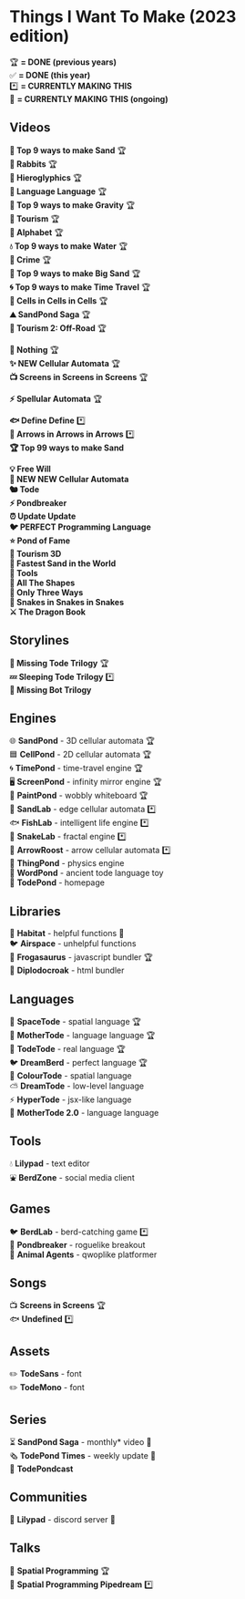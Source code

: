 # Things I Want To Make (2023 edition)

🏆 **= DONE (previous years)**<br>
✅ **= DONE (this year)**<br>
*️⃣ **= CURRENTLY MAKING THIS**<br>
🔄 **= CURRENTLY MAKING THIS (ongoing)**<br>

## Videos
**🏅 Top 9 ways to make Sand** 🏆<br>
**🐰 Rabbits** 🏆<br>
**🏺 Hieroglyphics** 🏆<br>
**👄 Language Language** 🏆<br>
**🍎 Top 9 ways to make Gravity** 🏆<br>
**🧳 Tourism** 🏆<br>
**🐸 Alphabet** 🏆<br>
**💧 Top 9 ways to make Water** 🏆<br>
**🚨 Crime** 🏆<br>
**🦕 Top 9 ways to make Big Sand** 🏆<br>
**🌀 Top 9 ways to make Time Travel** 🏆<br>
**🦠 Cells in Cells in Cells** 🏆<br>
**⛰️ SandPond Saga** 🏆<br>
**🚩 Tourism 2: Off-Road** 🏆<br>

**🤖 Nothing** 🏆<br>
**✨ NEW Cellular Automata** 🏆<br>
**📺 Screens in Screens in Screens** 🏆<br>

**⚡ Spellular Automata** 🏆<br>

**🐟 Define Define** *️⃣<br>
**🎵 Arrows in Arrows in Arrows** *️⃣<br>
**🏆 Top 99 ways to make Sand**<br>

**💡 Free Will**<br>
**🌈 NEW NEW Cellular Automata**<br>
**🐿️ Tode**<br>
**⚡ Pondbreaker**<br>
**⏰ Update Update**<br>
**🐦 PERFECT Programming Language**<br>
**⭐ Pond of Fame**<br>
**🚀 Tourism 3D**<br>
**🐌 Fastest Sand in the World**<br>
**🔨 Tools**<br>
**🔵 All The Shapes**<br>
**🐢 Only Three Ways**<br>
**🐍 Snakes in Snakes in Snakes**<br>
**⚔️ The Dragon Book**<br>

## Storylines
**🐸 Missing Tode Trilogy** 🏆<br>
**💤 Sleeping Tode Trilogy** *️⃣<br>
**🤖 Missing Bot Trilogy**<br>

## Engines
🌐 **SandPond** - 3D cellular automata 🏆<br>
🟦 **CellPond** - 2D cellular automata 🏆<br>
🌀 **TimePond** - time-travel engine 🏆<br>
🖥️ **ScreenPond** - infinity mirror engine 🏆<br>
🎨 **PaintPond** - wobbly whiteboard 🏆<br>
🔎 **SandLab** - edge cellular automata *️⃣<br>
🐟 **FishLab** - intelligent life engine *️⃣<br>
🐍 **SnakeLab** - fractal engine *️⃣<br>
🔄 **ArrowRoost** - arrow cellular automata *️⃣<br>
💨 **ThingPond** - physics engine<br>
💬 **WordPond** - ancient tode language toy<br>
🐸 **TodePond** - homepage<br>

## Libraries
🌱 **Habitat** - helpful functions 🔄<br>
🐦 **Airspace** - unhelpful functions<br>
🦖 **Frogasaurus** - javascript bundler 🏆<br>
🦕 **Diplodocroak** - html bundler<br>

## Languages
💫 **SpaceTode** - spatial language 🏆<br>
👑 **MotherTode** - language language 🏆<br>
🐸 **TodeTode** - real language 🏆<br>
🐦 **DreamBerd** - perfect language 🏆<br>
🌈 **ColourTode** - spatial language<br>
⛅ **DreamTode** - low-level language<br>
⚡ **HyperTode** - jsx-like language<br>
👑 **MotherTode 2.0** - language language<br>

## Tools
💧 **Lilypad** - text editor<br>
⛲ **BerdZone** - social media client<br>

## Games
🐦 **BerdLab** - berd-catching game *️⃣<br>
🤖 **Pondbreaker** - roguelike breakout<br>
🚨 **Animal Agents** - qwoplike platformer<br>

## Songs
📺 **Screens in Screens** 🏆<br>
🐟 **Undefined** *️⃣

## Assets
✏️ **TodeSans** - font<br>
✏️ **TodeMono** - font

## Series
⏳ **SandPond Saga** - monthly\* video 🔄<br>
🗞️ **TodePond Times** - weekly update 🔄<br>
🎤 **TodePondcast**<br>

## Communities
🌱 **Lilypad** - discord server 🔄<br>

## Talks
🚀 **Spatial Programming** 🏆<br>
🚀 **Spatial Programming Pipedream** *️⃣
